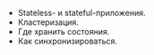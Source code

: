 - Stateless- и stateful-приложения.
 - Кластеризация.
 - Где хранить состояния.
 - Как синхронизироваться.